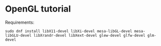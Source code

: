 # OpenGL tutorial

Requirements:
``` shell script 
sudo dnf install libX11-devel libXi-devel mesa-libGL-devel mesa-libGLU-devel libXrandr-devel libXext-devel glew-devel glfw-devel glm-devel 
```
